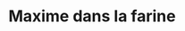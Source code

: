 ---
title: "Maxime dans la farine"
url: /mont-saint-aignan/maxime-dans-la-farine/
shop: boulangerie
---